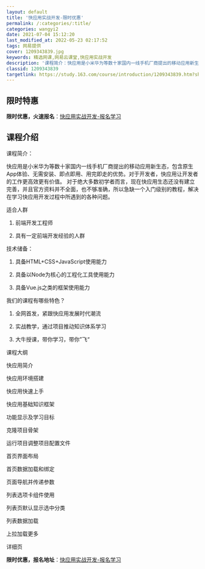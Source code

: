 ```yaml
---
layout: default
title: '快应用实战开发-限时优惠'
permalink: /:categories/:title/
categories: wangyi2
date: 2021-07-04 15:12:20
last_modified_at: 2022-05-23 02:17:52
tags: 网易提供
cover: 1209343839.jpg
keywords: 精选网课,网易云课堂,快应用实战开发
description: '课程简介：快应用是小米华为等数十家国内一线手机厂商提出的移动应用新生态，包含原生App体验、无需安装、即点即用、用完即走'
classid: 1209343839
targetlink: https://study.163.com/course/introduction/1209343839.htm?share=1&shareId=1025206652&utm_campaign=share&utm_medium=iphoneShare&utm_source=&utm_u=1025206652
---
```


## 限时特惠

**限时优惠，火速报名**：[快应用实战开发-报名学习](https://study.163.com/course/introduction/1209343839.htm?share=1&shareId=1025206652&utm_campaign=share&utm_medium=iphoneShare&utm_source=&utm_u=1025206652)

## 课程介绍

课程简介：

快应用是小米华为等数十家国内一线手机厂商提出的移动应用新生态，包含原生App体验、无需安装、即点即用、用完即走的优势。对于开发者，快应用让开发者的工作更高效更有价值。 对于绝大多数初学者而言，现在快应用生态还没有建立完善，并且官方资料并不全面，也不够准确，所以急缺一个入门级别的教程，解决在学习快应用开发过程中所遇到的各种问题。



适合人群

1.	前端开发工程师

2.	具有一定前端开发经验的人群



技术储备：

1.	具备HTML+CSS+JavaScript使用能力

2.	具备以Node为核心的工程化工具使用能力

3.	具备Vue.js之类的框架使用能力



我们的课程有哪些特色？

1.	全网首发，紧跟快应用发展时代潮流

2.	实战教学，通过项目推动知识体系学习

3.	大牛授课，带你学习，带你”飞“



课程大纲

快应用简介

快应用环境搭建

快应用快速上手

快应用基础知识框架

功能显示及学习目标

克隆项目骨架

运行项目调整项目配置文件

首页界面布局

首页数据加载和绑定

页面导航并传递参数

列表选项卡组件使用

列表页默认显示选中分类

列表数据加载

上拉加载更多

详细页

**限时优惠，报名地址**：[快应用实战开发-报名学习](https://study.163.com/course/introduction/1209343839.htm?share=1&shareId=1025206652&utm_campaign=share&utm_medium=iphoneShare&utm_source=&utm_u=1025206652)

